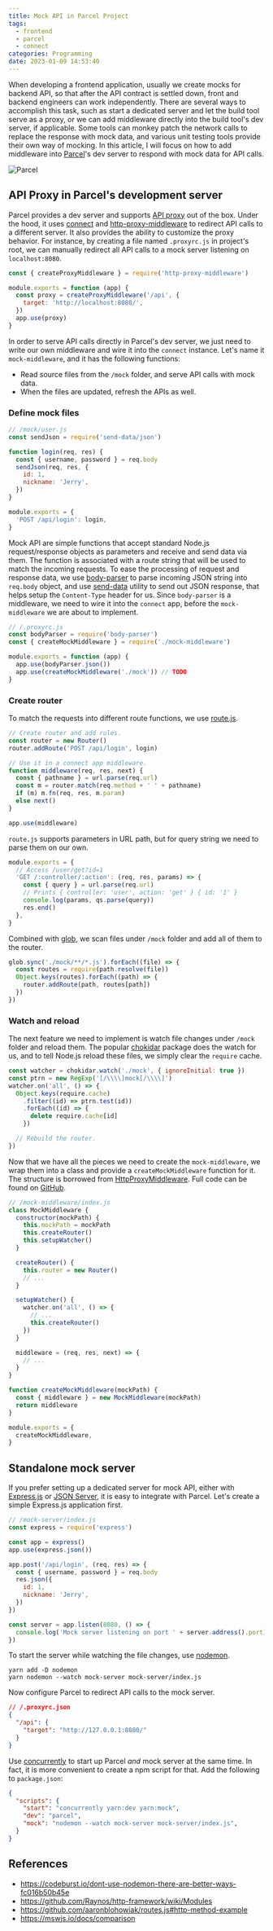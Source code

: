 ```yaml
---
title: Mock API in Parcel Project
tags:
  - frontend
  - parcel
  - connect
categories: Programming
date: 2023-01-09 14:53:40
---
```



When developing a frontend application, usually we create mocks for backend API, so that after the API contract is settled down, front and backend engineers can work independently. There are several ways to accomplish this task, such as start a dedicated server and let the build tool serve as a proxy, or we can add middleware directly into the build tool's dev server, if applicable. Some tools can monkey patch the network calls to replace the response with mock data, and various unit testing tools provide their own way of mocking. In this article, I will focus on how to add middleware into [Parcel][1]'s dev server to respond with mock data for API calls.

![Parcel](images/parcel.png)

## API Proxy in Parcel's development server

Parcel provides a dev server and supports [API proxy][2] out of the box. Under the hood, it uses [connect][3] and [http-proxy-middleware][4] to redirect API calls to a different server. It also provides the ability to customize the proxy behavior. For instance, by creating a file named `.proxyrc.js` in project's root, we can manually redirect all API calls to a mock server listening on `localhost:8080`.

```js
const { createProxyMiddleware } = require('http-proxy-middleware')

module.exports = function (app) {
  const proxy = createProxyMiddleware('/api', {
    target: 'http://localhost:8080/',
  })
  app.use(proxy)
}
```

In order to serve API calls directly in Parcel's dev server, we just need to write our own middleware and wire it into the `connect` instance. Let's name it `mock-middleware`, and it has the following functions:

* Read source files from the `/mock` folder, and serve API calls with mock data.
* When the files are updated, refresh the APIs as well.

<!-- more -->

### Define mock files

```js
// /mock/user.js
const sendJson = require('send-data/json')

function login(req, res) {
  const { username, password } = req.body
  sendJson(req, res, {
    id: 1,
    nickname: 'Jerry',
  })
}

module.exports = {
  'POST /api/login': login,
}
```

Mock API are simple functions that accept standard Node.js request/response objects as parameters and receive and send data via them. The function is associated with a route string that will be used to match the incoming requests. To ease the processing of request and response data, we use [body-parser][5] to parse incoming JSON string into `req.body` object, and use [send-data][6] utility to send out JSON response, that helps setup the `Content-Type` header for us. Since `body-parser` is a middleware, we need to wire it into the `connect` app, before the `mock-middleware` we are about to implement.

```js
// /.proxyrc.js
const bodyParser = require('body-parser')
const { createMockMiddleware } = require('./mock-middleware')

module.exports = function (app) {
  app.use(bodyParser.json())
  app.use(createMockMiddleware('./mock')) // TODO
}
```

### Create router

To match the requests into different route functions, we use [route.js][7].

```js
// Create router and add rules.
const router = new Router()
router.addRoute('POST /api/login', login)

// Use it in a connect app middleware.
function middleware(req, res, next) {
  const { pathname } = url.parse(req.url)
  const m = router.match(req.method + ' ' + pathname)
  if (m) m.fn(req, res, m.param)
  else next()
}

app.use(middleware)
```

`route.js` supports parameters in URL path, but for query string we need to parse them on our own.

```js
module.exports = {
  // Access /user/get?id=1
  'GET /:controller/:action': (req, res, params) => {
    const { query } = url.parse(req.url)
    // Prints { controller: 'user', action: 'get' } { id: '1' }
    console.log(params, qs.parse(query))
    res.end()
  },
}
```

Combined with [glob][8], we scan files under `/mock` folder and add all of them to the router.

```js
glob.sync('./mock/**/*.js').forEach((file) => {
  const routes = require(path.resolve(file))
  Object.keys(routes).forEach((path) => {
    router.addRoute(path, routes[path])
  })
})
```

### Watch and reload

The next feature we need to implement is watch file changes under `/mock` folder and reload them. The popular [chokidar][9] package does the watch for us, and to tell Node.js reload these files, we simply clear the `require` cache.

```js
const watcher = chokidar.watch('./mock', { ignoreInitial: true })
const ptrn = new RegExp('[/\\\\]mock[/\\\\]')
watcher.on('all', () => {
  Object.keys(require.cache)
    .filter((id) => ptrn.test(id))
    .forEach((id) => {
      delete require.cache[id]
    })

  // Rebuild the router.
})
```

Now that we have all the pieces we need to create the `mock-middleware`, we wrap them into a class and provide a `createMockMiddleware` function for it. The structure is borrowed from [HttpProxyMiddleware][10]. Full code can be found on [GitHub][11].

```js
// /mock-middleware/index.js
class MockMiddleware {
  constructor(mockPath) {
    this.mockPath = mockPath
    this.createRouter()
    this.setupWatcher()
  }

  createRouter() {
    this.router = new Router()
    // ...
  }

  setupWatcher() {
    watcher.on('all', () => {
      // ...
      this.createRouter()
    })
  }

  middleware = (req, res, next) => {
    // ...
  }
}

function createMockMiddleware(mockPath) {
  const { middleware } = new MockMiddleware(mockPath)
  return middleware
}

module.exports = {
  createMockMiddleware,
}
```

## Standalone mock server

If you prefer setting up a dedicated server for mock API, either with [Express.js][12] or [JSON Server][13], it is easy to integrate with Parcel. Let's create a simple Express.js application first.

```js
// /mock-server/index.js
const express = require('express')

const app = express()
app.use(express.json())

app.post('/api/login', (req, res) => {
  const { username, password } = req.body
  res.json({
    id: 1,
    nickname: 'Jerry',
  })
})

const server = app.listen(8080, () => {
  console.log('Mock server listening on port ' + server.address().port)
})
```

To start the server while watching the file changes, use [nodemon][14].

```
yarn add -D nodemon
yarn nodemon --watch mock-server mock-server/index.js
```

Now configure Parcel to redirect API calls to the mock server.

```json
// /.proxyrc.json
{
  "/api": {
    "target": "http://127.0.0.1:8080/"
  }
}
```

Use [concurrently][15] to start up Parcel *and* mock server at the same time. In fact, it is more convenient to create a npm script for that. Add the following to `package.json`:

```json
{
  "scripts": {
    "start": "concurrently yarn:dev yarn:mock",
    "dev": "parcel",
    "mock": "nodemon --watch mock-server mock-server/index.js",
  }
}
```

## References

* https://codeburst.io/dont-use-nodemon-there-are-better-ways-fc016b50b45e
* https://github.com/Raynos/http-framework/wiki/Modules
* https://github.com/aaronblohowiak/routes.js#http-method-example
* https://mswjs.io/docs/comparison


[1]: https://parceljs.org/
[2]: https://parceljs.org/features/development/#api-proxy
[3]: https://github.com/senchalabs/connect
[4]: https://github.com/chimurai/http-proxy-middleware
[5]: https://github.com/expressjs/body-parser
[6]: https://github.com/Raynos/send-data
[7]: https://github.com/aaronblohowiak/routes.js
[8]: https://github.com/isaacs/node-glob
[9]: https://github.com/paulmillr/chokidar
[10]: https://github.com/chimurai/http-proxy-middleware/blob/v2.0.6/src/http-proxy-middleware.ts#L11
[11]: https://github.com/jizhang/blog-demo/tree/master/parcel-mock
[12]: https://github.com/expressjs/express
[13]: https://github.com/typicode/json-server
[14]: https://github.com/remy/nodemon
[15]: https://github.com/open-cli-tools/concurrently
